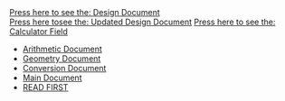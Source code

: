 <body>
	<a href="Design Model - Calple_Rough.pdf">Press here to see the: Design Document</a>

 <br>
 	<a href="Design Document__Update08_12_24.pdf">Press here tosee the: Updated Design Document</a>
<a href="Calculator">Press here to see the: Calculator Field</a>

<ul>
		<li>
			<a href="Arithmetic.py">Arithmetic Document</a>
		</li>
		<li>
			<a href="Geometry.py">Geometry Document</a>
		</li>
		<li>
			<a href="Conversion.py">Conversion Document</a>
		</li>
  		<li>
			<a href="main.py">Main Document</a>
		</li>
		<li>
			<a href="Read First.txt">READ FIRST</a>
		</li>
</ul>
  
</body>
